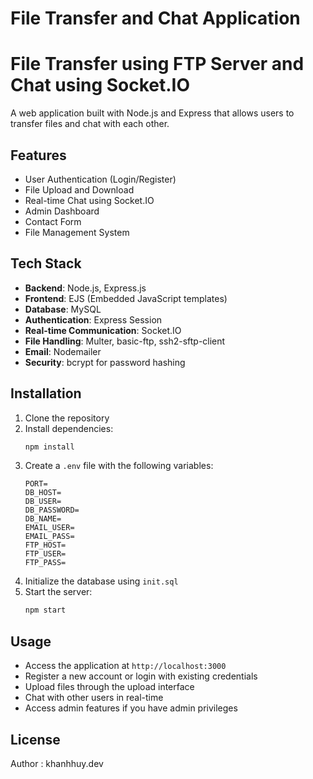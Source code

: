 # File Transfer and Chat Application
# File Transfer using FTP Server and Chat using Socket.IO

A web application built with Node.js and Express that allows users to transfer files and chat with each other.

## Features

- User Authentication (Login/Register)
- File Upload and Download
- Real-time Chat using Socket.IO
- Admin Dashboard
- Contact Form
- File Management System

## Tech Stack

- **Backend**: Node.js, Express.js
- **Frontend**: EJS (Embedded JavaScript templates)
- **Database**: MySQL
- **Authentication**: Express Session
- **Real-time Communication**: Socket.IO
- **File Handling**: Multer, basic-ftp, ssh2-sftp-client
- **Email**: Nodemailer
- **Security**: bcrypt for password hashing


## Installation

1. Clone the repository
2. Install dependencies:
   ```bash
   npm install
   ```
3. Create a `.env` file with the following variables:
   ```
   PORT=
   DB_HOST=
   DB_USER=
   DB_PASSWORD=
   DB_NAME=
   EMAIL_USER=
   EMAIL_PASS=
   FTP_HOST=
   FTP_USER=
   FTP_PASS=
   ```
4. Initialize the database using `init.sql`
5. Start the server:
   ```bash
   npm start
   ```

## Usage

- Access the application at `http://localhost:3000`
- Register a new account or login with existing credentials
- Upload files through the upload interface
- Chat with other users in real-time
- Access admin features if you have admin privileges



## License

Author : khanhhuy.dev

